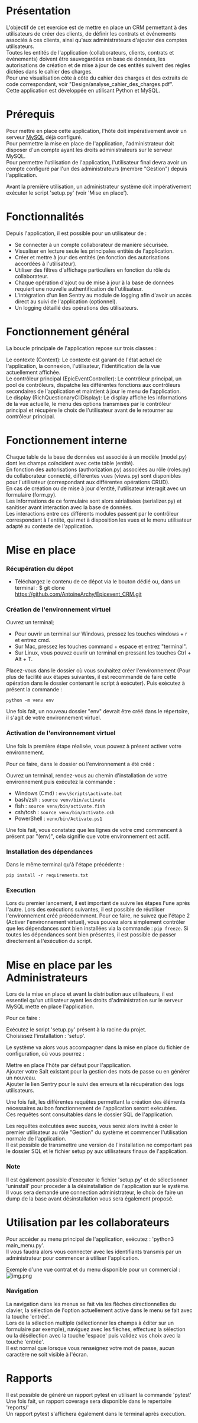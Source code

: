 # Présentation
L'objectif de cet exercice est de mettre en place un CRM permettant à des utilisateurs de créer des clients, de définir les contrats et événements associés à ces clients, ainsi qu'aux administrateurs d'ajouter des comptes utilisateurs.  
Toutes les entités de l'application (collaborateurs, clients, contrats et événements) doivent être sauvegardées en base de données, les autorisations de création et de mise à jour de ces entités suivent des règles dictées dans le cahier des charges.   
Pour une visualisation côte à côte du cahier des charges et des extraits de code correspondant, voir "Design/analyse_cahier_des_charges.pdf".  
Cette application est développée en utilisant Python et MySQL.

# Prérequis
Pour mettre en place cette application, l'hôte doit impérativement avoir un serveur [MySQL](https://www.mysql.com/) déjà configuré.   
Pour permettre la mise en place de l'application, l'administrateur doit disposer d'un compte ayant les droits administrateurs sur le serveur MySQL.  
Pour permettre l'utilisation de l'application, l'utilisateur final devra avoir un compte configuré par l'un des administrateurs (membre "Gestion") depuis l'application.

Avant la première utilisation, un administrateur système doit impérativement exécuter le script 'setup.py' (voir 'Mise en place').

# Fonctionnalités
Depuis l'application, il est possible pour un utilisateur de :
- Se connecter à un compte collaborateur de manière sécurisée.
- Visualiser en lecture seule les principales entités de l'application.
- Créer et mettre à jour des entités (en fonction des autorisations accordées à l'utilisateur).
- Utiliser des filtres d'affichage particuliers en fonction du rôle du collaborateur.
- Chaque opération d'ajout ou de mise à jour à la base de données requiert une nouvelle authentification de l'utilisateur.
- L'intégration d'un lien Sentry au module de logging afin d'avoir un accès direct au suivi de l'application (optionnel).
- Un logging détaillé des opérations des utilisateurs.

# Fonctionnement général

La boucle principale de l'application repose sur trois classes :

Le contexte (Context): Le contexte est garant de l'état actuel de l'application, la connexion, l'utilisateur, l'identification de la vue actuellement affichée.  
Le contrôleur principal (EpicEventController): Le contrôleur principal, un pool de contrôleurs, dispatche les différentes fonctions aux contrôleurs secondaires de l'application et maintient à jour le menu de l'application.  
Le display (RichQuestionaryCliDisplay): Le display affiche les informations de la vue actuelle, le menu des options transmises par le contrôleur principal et récupère le choix de l'utilisateur avant de le retourner au contrôleur principal.

# Fonctionnement interne

Chaque table de la base de données est associée à un modèle (model.py) dont les champs coïncident avec cette table (entité).  
En fonction des autorisations (authorization.py) associées au rôle (roles.py) du collaborateur connecté, différentes vues (views.py) sont disponibles pour l'utilisateur (correspondant aux différentes opérations CRUD).  
En cas de création ou de mise à jour d'entité, l'utilisateur interagit avec un formulaire (form.py).  
Les informations de ce formulaire sont alors sérialisées (serializer.py) et sanitiser avant interaction avec la base de données.  
Les interactions entre ces différents modules passent par le contrôleur correspondant à l'entité, qui met à disposition les vues et le menu utilisateur adapté au contexte de l'application.  

# Mise en place

### Récupération du dépot 
- Téléchargez le contenu de ce dépot via le bouton dédié ou, dans un terminal : $ git clone https://github.com/AntoineArchy/Epicevent_CRM.git

### Création de l'environnement virtuel
Ouvrez un terminal; 

- Pour ouvrir un terminal sur Windows, pressez les touches windows + r et entrez cmd.
- Sur Mac, pressez les touches command + espace et entrez "terminal".
- Sur Linux, vous pouvez ouvrir un terminal en pressant les touches Ctrl + Alt + T.

Placez-vous dans le dossier où vous souhaitez créer l'environnement (Pour plus de facilité aux étapes suivantes, il est recommandé de faire cette opération dans le dossier contenant le script à exécuter). Puis exécutez à présent la commande : 

`python -m venv env
`

Une fois fait, un nouveau dossier "env" devrait être créé dans le répertoire, il s'agit de votre environnement virtuel.


### Activation de l'environnement virtuel
Une fois la première étape réalisée, vous pouvez à présent activer votre environnement.

Pour ce faire, dans le dossier où l'environnement a été créé :


Ouvrez un terminal, rendez-vous au chemin d'installation de votre environnement puis exécutez la commande : 

- Windows (Cmd) : `env\Scripts\activate.bat`
- bash/zsh : `source venv/bin/activate`
- fish : `source venv/bin/activate.fish`
- csh/tcsh : `source venv/bin/activate.csh`
- PowerShell : `venv/bin/Activate.ps1`

Une fois fait, vous constatez que les lignes de votre cmd commencent à présent par "(env)", cela signifie que votre environnement est actif.

### Installation des dépendances
Dans le même terminal qu'à l'étape précédente :

`pip install -r requirements.txt`


### Execution 
Lors du premier lancement, il est important de suivre les étapes l'une après l'autre. Lors des exécutions suivantes, il est possible de réutiliser l'environnement créé précédemment. Pour ce faire, ne suivez que l'étape 2 (Activer l'environnement virtuel), vous pouvez alors simplement contrôler que les dépendances sont bien installées via la commande : `pip freeze`. Si toutes les dépendances sont bien présentes, il est possible de passer directement à l'exécution du script.


# Mise en place par les Administrateurs
Lors de la mise en place et avant la distribution aux utilisateurs, il est essentiel qu'un utilisateur ayant les droits d'administration sur le serveur MySQL mette en place l'application.

Pour ce faire :

Exécutez le script 'setup.py' présent à la racine du projet.  
Choisissez l'installation : 'setup'.

Le système va alors vous accompagner dans la mise en place du fichier de configuration, où vous pourrez :

Mettre en place l'hôte par défaut pour l'application.  
Ajouter votre Salt existant pour la gestion des mots de passe ou en générer un nouveau.  
Ajouter le lien Sentry pour le suivi des erreurs et la récupération des logs utilisateurs.  

Une fois fait, les différentes requêtes permettant la création des éléments nécessaires au bon fonctionnement de l'application seront exécutées.   
Ces requêtes sont consultables dans le dossier SQL de l'application.

Les requêtes exécutées avec succès, vous serez alors invité à créer le premier utilisateur au rôle "Gestion" du système et commencer l'utilisation normale de l'application.  
Il est possible de transmettre une version de l'installation ne comportant pas le dossier SQL et le fichier setup.py aux utilisateurs finaux de l'application.
### Note
Il est également possible d'executer le fichier 'setup.py' et de sélectionner 'uninstall' pour proceder à la désinstallation de l'application sur le système.  
Il vous sera demandé une connection administrateur, le choix de faire un dump de la base avant désinstallation vous sera également proposé.  

# Utilisation par les collaborateurs 
Pour accéder au menu principal de l'application, exécutez : 'python3 main_menu.py'.  
Il vous faudra alors vous connecter avec les identifiants transmis par un administrateur pour commencer à utiliser l'application.

Exemple d'une vue contrat et du menu disponible pour un commercial : 
![img.png](repo_media/menu_example.png)

### Navigation
La navigation dans les menus se fait via les flèches directionnelles du clavier, la sélection de l'option actuellement active dans le menu se fait avec la touche 'entrée'.  
Lors de la sélection multiple (sélectionner les champs à éditer sur un formulaire par exemple), naviguez avec les flèches, effectuez la sélection ou la désélection avec la touche 'espace' puis validez vos choix avec la touche 'entrée'.  
Il est normal que lorsque vous renseignez votre mot de passe, aucun caractère ne soit visible à l'écran.

# Rapports
Il est possible de généré un rapport pytest en utilisant la commande 'pytest'  
Une fois fait, un rapport coverage sera disponible dans le repertoire 'reports/'  
Un rapport pytest s'affichera également dans le terminal après execution. 
